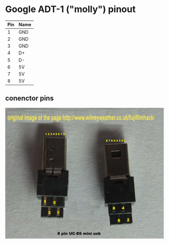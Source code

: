 # Google ADT-1 ("molly") pinout 

| Pin | Name |
| --- | ---- |
| 1   | GND  |
| 2   | GND  |
| 3   | GND  |
| 4   | D+   |
| 5   | D-   |
| 6   | 5V   |
| 7   | 5V   |
| 8   | 5V   |

## conenctor pins
![pinout](pinout.jpg)